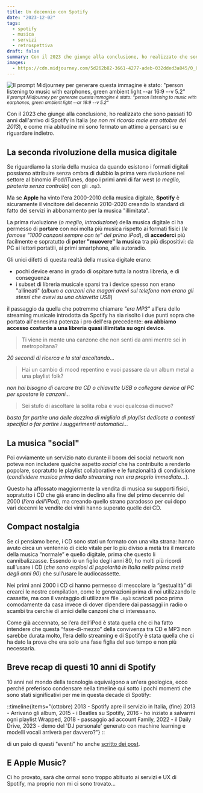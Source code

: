 ```yaml
---
title: Un decennio con Spotify
date: "2023-12-02"
tags:
  - spotify
  - musica
  - servizi
  - retrospettiva
draft: false
summary: Con il 2023 che giunge alla conclusione, ho realizzato che sono passati 10 anni dall'arrivo di Spotify in Italia (se non mi ricordo male era ottobre del 2013), e come mia abitudine mi sono fermato un attimo a pensarci su e riguardare indietro.
images:
  - https://cdn.midjourney.com/5d262b82-3661-4277-adeb-032dded3a845/0_0.webp
---
```


![Il prompt Midjourney per generare questa immagine è stato: "person listening to music with earphones, green ambient light --ar 16:9 --v 5.2"](https://cdn.midjourney.com/5d262b82-3661-4277-adeb-032dded3a845/0_0.webp) <small>_Il prompt Midjourney per generare questa immagine è stato: "person listening to music with earphones, green ambient light --ar 16:9 --v 5.2"_</small>

Con il 2023 che giunge alla conclusione, ho realizzato che sono passati 10 anni dall'arrivo di Spotify in Italia (_se non mi ricordo male era ottobre del 2013_), e come mia abitudine mi sono fermato un attimo a pensarci su e riguardare indietro.

## La seconda rivoluzione della musica digitale

Se riguardiamo la storia della musica da quando esistono i formati digitali possiamo attribuire senza ombra di dubbio la prima vera rivoluzione nel settore al binomio iPod/iTunes, dopo i primi anni di far west (_o meglio, pirateria senza controllo_) con gli `.mp3`.

Ma se **Apple** ha vinto l'era 2000-2010 della musica digitale, **Spotify** è sicuramente il vincitore del decennio 2010-2020 creando lo standard di fatto dei servizi in abbonamento per la musica "illimitata".

La prima rivoluzione (_o meglio, introduzione_) della musica digitale ci ha permesso di **portare** con noi molta più musica rispetto ai formati fisici (_le famose "1000 canzoni sempre con te" del primo iPod_), di **accederci** più facilmente e sopratutto di **poter "muovere" la musica** tra più dispositivi: da PC ai lettori portatili, ai primi smartphone, alle autoradio.

Gli unici difetti di questa realtà della musica digitale erano:

- pochi device erano in grado di ospitare tutta la nostra libreria, e di conseguenza
- i subset di libreria musicale sparsi tra i device spesso non erano "allineati" (_album o canzoni che magari avevi sul telefono non erano gli stessi che avevi su una chiavetta USB_)

il passaggio da quella che potremmo chiamare _"era MP3"_ all'era dello streaming musicale introdotta da Spotify ha sia risolto i due punti sopra che portato all'ennesima potenza i pro dell'era precedente: **ora abbiamo accesso costante a una libreria quasi illimitata su ogni device**.

> Ti viene in mente una canzone che non senti da anni mentre sei in metropoltana?

_20 secondi di ricerca e la stai ascoltando..._

> Hai un cambio di mood repentino e vuoi passare da un album metal a una playlist folk?

_non hai bisogno di cercare tra CD o chiavette USB o collegare device al PC per spostare le canzoni..._

> Sei stufo di ascoltare la solita roba e vuoi qualcosa di nuovo?

_basta far partire una delle dozzina di migliaia di playlist dedicate a contesti specifici o far partire i suggerimenti automatici..._

## La musica "social"

Poi ovviamente un servizio nato durante il boom dei social network non poteva non includere qualche aspetto _social_ che ha contribuito a renderlo popolare, sopratutto le playlist collaborative e le funzionalità di condivisione (_condividere musica prima dello streaming non era proprio immediato..._).

Questo ha affossato maggiormente la vendita di musica su supporti fisici, sopratutto i CD che già erano in declino alla fine del primo decennio del 2000 (_l’era dell’iPod_), ma creando quello strano paradosso per cui dopo vari decenni le vendite dei vinili hanno superato quelle dei CD.

## Compact nostalgia

Se ci pensiamo bene, i CD sono stati un formato con una vita strana: hanno avuto circa un ventennio di ciclo vitale per lo più diviso a metà tra il mercato della musica “normale” e quello digitale, prima che questo li cannibalizzasse. Essendo io un figlio degli anni 80, ho molti più ricordi sull’usare i CD (_che sono esplosi di popolarità in Italia nella prima metà degli anni 90_) che sull’usare le audiocassette.

Nei primi anni 2000 i CD ci hanno permesso di mescolare la “gestualità” di crearci le nostre compilation, come le generazioni prima di noi utilizzando le cassette, ma con il vantaggio di utilizzare file `.mp3` scaricati poco prima comodamente da casa invece di dover dipendere dai passaggi in radio o scambi tra cerchie di amici delle canzoni che ci interessano.

Come già accennato, se l’era dell’iPod è stata quella che ci ha fatto intendere che questa “fase-di-mezzo” della convivenza tra CD e MP3 non sarebbe durata molto, l’era dello streaming e di Spotify è stata quella che ci ha dato la prova che era solo una fase figlia del suo tempo e non più necessaria.

## Breve recap di questi 10 anni di Spotify

10 anni nel mondo della tecnologia equivalgono a un'era geologica, ecco perché preferisco condensare nella timeline qui sotto i pochi momenti che sono stati significativi per me in questa decade di Spotify:

::timeline{items="(ottobre) 2013 - Spotify apre il servizio in Italia, (fine) 2013 - Arrivano gli album, 2015 - i Beatles su Spotify, 2016 - ho inziato a salvarmi ogni playlist Wrapped, 2018 - passaggio ad account Family, 2022 - il Daily Drive, 2023 - demo del 'DJ personale' generato con machine learning e modelli vocali arriverà per davvero?"}
::

di un paio di questi "eventi" ho anche [scritto dei post](/tags/spotify).

## E Apple Music?

Ci ho provato, sarà che ormai sono troppo abituato ai servizi e UX di Spotify, ma proprio non mi ci sono trovato...
